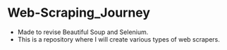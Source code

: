 # Web-Scraping_Journey
- Made to revise Beautiful Soup and Selenium. 
- This is a repository where I will create various types of web scrapers. 
